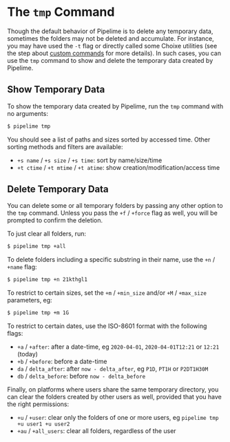 # The `tmp` Command

Though the default behavior of Pipelime is to delete any temporary data, sometimes
the folders may not be deleted and accumulate. For instance, you may have used the `-t` flag
or directly called some Choixe utilities (see the step about [custom commands](./custom_commands.md) for more details). In such cases, you can use the `tmp` command to show and delete the temporary data created by Pipelime.

## Show Temporary Data

To show the temporary data created by Pipelime, run the `tmp` command with no arguments:

```bash
$ pipelime tmp
```

You should see a list of paths and sizes sorted by accessed time.
Other sorting methods and filters are available:
- `+s name` / `+s size` / `+s time`: sort by name/size/time
- `+t ctime` / `+t mtime` / `+t atime`: show creation/modification/access time

## Delete Temporary Data

You can delete some or all temporary folders by passing any other option to the `tmp` command.
Unless you pass the `+f` / `+force` flag as well, you will be prompted to confirm the deletion.

To just clear all folders, run:

```bash
$ pipelime tmp +all
```

To delete folders including a specific substring in their name, use the `+n` / `+name` flag:

```bash
$ pipelime tmp +n 21kthgl1
```

To restrict to certain sizes, set the `+m` / `+min_size` and/or `+M` / `+max_size` parameters, eg:

```bash
$ pipelime tmp +m 1G
```

To restrict to certain dates, use the ISO-8601 format with the following flags:
- `+a` / `+after`: after a date-time, eg `2020-04-01`, `2020-04-01T12:21` or `12:21` (today)
- `+b` / `+before`: before a date-time
- `da` / `delta_after`: after `now - delta_after`, eg `P1D`, `PT1H` or `P2DT1H30M`
- `db` / `delta_before`: before `now - delta_before`

Finally, on platforms where users share the same temporary directory, you can clear the folders created by other users as well, provided that you have the right permissions:
- `+u` / `+user`: clear only the folders of one or more users, eg `pipelime tmp +u user1 +u user2`
- `+au` / `+all_users`: clear all folders, regardless of the user
